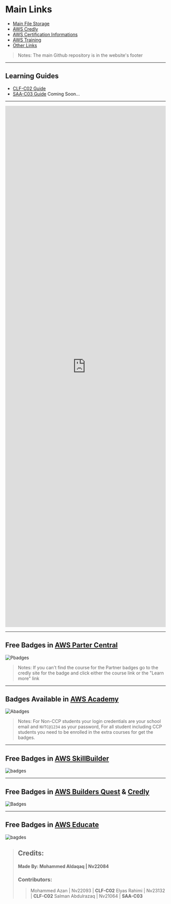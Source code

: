 # **Main Links**

- [Main File Storage](https://nasservocational-my.sharepoint.com/:f:/g/personal/nv22084_nvtc_edu_bh/Eko3HjU0c7VCnrV0jyiIpOgBJ8UJtWtNm-oyhhr5fWAqhg?e=jLPwgp)
- [AWS Credly](https://www.credly.com/organizations/amazon-web-services/collections/aws-partner-program/badge_templates)
- [AWS Certification Informations](https://aws.amazon.com/certification/exams/)
- [AWS Training](https://www.aws.training/)
- [Other Links](Others.md)

>Notes: The main Github repository is in the website's footer

---

## Learning Guides

- [CLF-C02 Guide](CLF-C02.md)
- [SAA-C03 Guide](SAA-C03.md) Coming Soon...

---

<iframe src="https://www.linkedin.com/embed/feed/update/urn:li:share:7171125133217054720" height="1631" width="504" frameborder="0" allowfullscreen="" title="Embedded post"></iframe>

---

## Free Badges in [AWS Parter Central](https://partnercentral.awspartner.com/)
![Pbadges](https://res.cloudinary.com/practicaldev/image/fetch/s--q14ru-MM--/c_limit%2Cf_auto%2Cfl_progressive%2Cq_auto%2Cw_800/https://dev-to-uploads.s3.amazonaws.com/uploads/articles/63zwtdjfh34g2vgb355k.jpg)

> Notes: If you can't find the course for the Partner badges go to the credly site for the badge and click either the course link or the "Learn more" link

---

## Badges Available in [AWS Academy](https://awsacademy.instructure.com/)
![Abadges](https://res.cloudinary.com/practicaldev/image/fetch/s--jAaelPNG--/c_limit%2Cf_auto%2Cfl_progressive%2Cq_auto%2Cw_800/https://dev-to-uploads.s3.amazonaws.com/uploads/articles/n26wd51qdw9pubq24lhy.jpg)

> Notes: For Non-CCP students your login credentials are your school email and `NVTC@1234` as your password, For all student including CCP students you need to be enrolled in the extra courses for get the badges.


---

## Free Badges in [AWS SkillBuilder](https://explore.skillbuilder.aw)
![badges](https://res.cloudinary.com/practicaldev/image/fetch/s--vU3EvCho--/c_limit%2Cf_auto%2Cfl_progressive%2Cq_auto%2Cw_800/https://dev-to-uploads.s3.amazonaws.com/uploads/articles/dkkwf7a40rojw0q5udzn.jpg)

---

## Free Badges in [AWS Builders Quest](https://aws.amazon.com/events/sfid-2024/?solution-immersion-days-cards.sort-by=item.additionalFields.sortDateTime&solution-immersion-days-cards.sort-order=asc&awsf.content-focus=*all&awsf.event-type=*all&awsf.language=*all&awsf.location=*all&awsf.level=*all&awsf.month=*all&awsf.topic=*all) & [Credly](https://www.credly.com/organizations/aws-wwcs-solution-architect/badges)
![Badges](https://res.cloudinary.com/practicaldev/image/fetch/s--PsRDETPb--/c_limit%2Cf_auto%2Cfl_progressive%2Cq_auto%2Cw_800/https://dev-to-uploads.s3.amazonaws.com/uploads/articles/v0fymyym0j5wybxj05wp.jpg)

---

## Free Badges in [AWS Educate](https://www.awseducate.com/student/s/content)
![bagdes](https://res.cloudinary.com/practicaldev/image/fetch/s--ifWmZ1DF--/c_limit%2Cf_auto%2Cfl_progressive%2Cq_auto%2Cw_800/https://dev-to-uploads.s3.amazonaws.com/uploads/articles/ty805dxfo6dcze4gpi77.jpg)

> ## **Credits:**
> 
> #### **Made By:** Mohammed Aldaqaq | Nv22084
> 
> ### Contributors:
> 
>> Mohammed Azan | Nv22093 | **CLF-C02**
>> Elyas Rahimi | Nv23132 | **CLF-C02**
>> Salman Abdulrazaq | Nv21064 | **SAA-C03**
